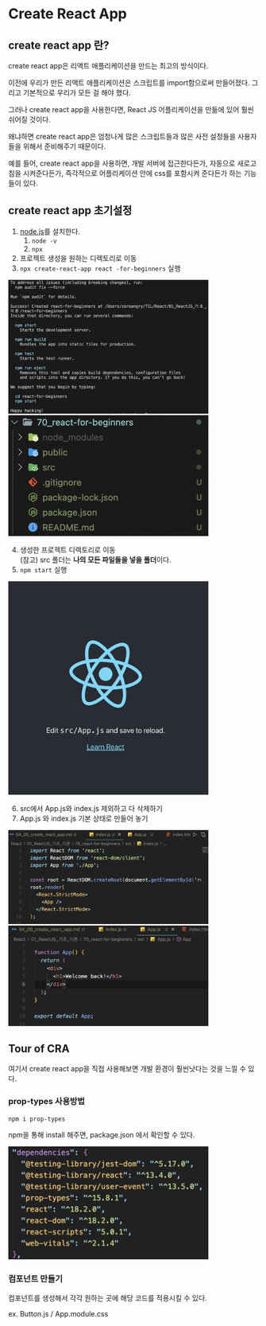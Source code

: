 # Create React App

## create react app 란?
create react app은 리액트 애플리케이션을 만드는 최고의 방식이다. 

이전에 우리가 만든 리액트 애플리케이션은 스크립트를 import함으로써 만들어졌다. 그리고 기본적으로 우리가 모든 걸 해야 했다.

그러나 create react app을 사용한다면, React JS 어플리케이션을 만듦에 있어 훨씬 쉬어질 것이다.

왜냐하면 create react app은 엄청나게 많은 스크립트들과 많은 사전 설정들을 사용자들을 위해서 준비해주기 때문이다.

예를 들어, create react app을 사용하면, 개발 서버에 접근한다든가, 자동으로 새로고침을 시켜준다든가, 즉각적으로 어플리케이션 안에 css를 포함시켜 준다든가 하는 기능들이 있다.

## create react app 초기설정

1. [node.js](https://nodejs.org/en)를 설치한다.
    1. `node -v`
    2. `npx`
2. 프로젝트 생성을 원하는 디렉토리로 이동 
3. `npx create-react-app react
-for-beginners` 실행 

<img src="./99_assets/04_00_01.png"  width="80%" height="30%">
<img src="./99_assets/04_00_02.png"  width="80%" height="30%">

4. 생성한 프로젝트 디렉토리로 이동
<br>(참고) src 폴더는 **나의 모든 파일들을 넣을 폴더**이다.
5. `npm start` 실행

<img src="./99_assets/04_00_03.png"  width="80%" height="30%">

6. src에서 App.js와 index.js 제외하고 다 삭제하기
7. App.js 와 index.js 기본 상태로 만들어 놓기

<img src="./99_assets/04_00_04.png"  width="80%" height="30%">
<img src="./99_assets/04_00_05.png"  width="80%" height="30%">

## Tour of CRA 

여기서 create react app을 직접 사용해보면 개발 환경이 훨씬낫다는 것을 느낄 수 있다.

### prop-types 사용방법

```zhs
npm i prop-types
```

npm을 통해 install 해주면, package.json 에서 확인할 수 있다.

<img src="./99_assets/04_00_06.png"  width="80%" height="30%">

### 컴포넌트 만들기

컴포넌트를 생성해서 각각 원하는 곳에 해당 코드를 적용시킬 수 있다.

ex. Button.js / App.module.css



